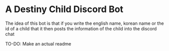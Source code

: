# A Destiny Child Discord Bot

The idea of this bot is that if you write the english name, korean name or the id of a child that it then posts the information of the child into the discord chat

TO-DO: Make an actual readme